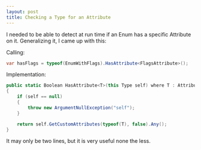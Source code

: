 ```yaml
---
layout: post
title: Checking a Type for an Attribute
---
```


I needed to be able to detect at run time if an Enum has a specific Attribute on it.  Generalizing it, I came up with this:

Calling:

```csharp
var hasFlags = typeof(EnumWithFlags).HasAttribute<FlagsAttribute>();
```

Implementation:

```csharp
public static Boolean HasAttribute<T>(this Type self) where T : Attribute
{
	if (self == null)
	{
		throw new ArgumentNullException("self");
	}

	return self.GetCustomAttributes(typeof(T), false).Any();
}
```

It may only be two lines, but it is very useful none the less.
